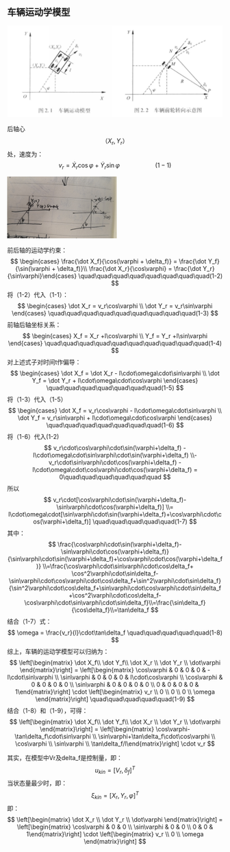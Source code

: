 ## 车辆运动学模型

![](车辆运动模型.jpg)

后轴心
$$
（X_r,Y_r）
$$
处，速度为：
$$
v_r = \dot X_r \cos\varphi + \dot Y_r \sin\varphi \quad\quad\quad\quad\quad(1-1)
$$

<img src="后轴行驶轴心.jpg" style="zoom:25%;" />

前后轴的运动学约束：
$$
\begin{cases} \frac{\dot X_f}{\cos(\varphi + \delta_f)} = \frac{\dot Y_f}{\sin(\varphi + \delta_f)}\\ \frac{\dot X_r}{\cos\varphi} = \frac{\dot Y_r}{\sin\varphi}\end{cases} \quad\quad\quad\quad\quad\quad\quad\quad(1-2)
$$
将（1-2）代入（1-1）：
$$
\begin{cases} \dot X_r = v_r\cos\varphi \\ \dot Y_r = v_r\sin\varphi \end{cases} \quad\quad\quad\quad\quad\quad\quad\quad\quad(1-3)
$$
前轴后轴坐标关系：
$$
\begin{cases} X_f = X_r +l\cos\varphi \\ Y_f = Y_r +l\sin\varphi \end{cases} \quad\quad\quad\quad\quad\quad\quad\quad\quad\quad(1-4)
$$
对上述式子对时间t作偏导：
$$
\begin{cases} \dot X_f = \dot X_r - l\cdot\omega\cdot\sin\varphi \\ \dot Y_f = \dot Y_r + l\cdot\omega\cdot\cos\varphi \end{cases} \quad\quad\quad\quad\quad\quad\quad(1-5)
$$
将（1-3）代入（1-5）
$$
\begin{cases} \dot X_f = v_r\cos\varphi - l\cdot\omega\cdot\sin\varphi \\ \dot Y_f = v_r\sin\varphi + l\cdot\omega\cdot\cos\varphi \end{cases} \quad\quad\quad\quad\quad\quad\quad(1-6)
$$
将（1-6）代入(1-2)
$$
v_r\cdot\cos\varphi\cdot\sin(\varphi+\delta_f) - l\cdot\omega\cdot\sin\varphi\cdot\sin(\varphi+\delta_f) \\- v_r\cdot\sin\varphi\cdot\cos(\varphi+\delta_f) - l\cdot\omega\cdot\cos\varphi\cdot\cos(\varphi+\delta_f) = 0\quad\quad\quad\quad\quad\quad 
$$
所以
$$
v_r\cdot[\cos\varphi\cdot\sin(\varphi+\delta_f)-\sin\varphi\cdot\cos(\varphi+\delta_f)] \\= l\cdot\omega\cdot[\sin\varphi\cdot\sin(\varphi+\delta_f)+\cos\varphi\cdot\cos(\varphi+\delta_f)] \quad\quad\quad\quad\quad(1-7)
$$
其中：
$$
\frac{\cos\varphi\cdot\sin(\varphi+\delta_f)-\sin\varphi\cdot\cos(\varphi+\delta_f)}{\sin\varphi\cdot\sin(\varphi+\delta_f)+\cos\varphi\cdot\cos(\varphi+\delta_f)} \\=\frac{\cos\varphi\cdot\sin\varphi\cdot\cos\delta_f+ \cos^2\varphi\cdot\sin\delta_f-\sin\varphi\cdot\cos\varphi\cdot\cos\delta_f+\sin^2\varphi\cdot\sin\delta_f}{\sin^2\varphi\cdot\cos\delta_f+\sin\varphi\cdot\cos\varphi\cdot\sin\delta_f+\cos^2\varphi\cdot\cos\delta_f-\cos\varphi\cdot\sin\varphi\cdot\sin\delta_f}\\=\frac{\sin\delta_f}{\cos\delta_f}\\=\tan\delta_f
$$
结合（1-7）式：
$$
\omega = \frac{v_r}{l}\cdot\tan\delta_f \quad\quad\quad\quad\quad(1-8) 
$$
综上，车辆的运动学模型可以归纳为：
$$
\left[\begin{matrix} \dot X_f\\ \dot Y_f\\ \dot X_r \\ \dot Y_r \\ \dot\varphi \end{matrix}\right] = \left[\begin{matrix} \cos\varphi & 0 & 0 & 0 & -l\cdot\sin\varphi \\ \sin\varphi & 0 & 0 & 0 & l\cdot\cos\varphi \\ \cos\varphi & 0 & 0 & 0 & 0 \\ \sin\varphi & 0 & 0 & 0 & 0 \\ 0 & 0 & 0 & 0 & 1\end{matrix}\right] \cdot \left[\begin{matrix} v_r \\ 0 \\ 0 \\ 0 \\ \omega \end{matrix}\right] \quad\quad\quad\quad\quad(1-9)
$$
结合（1-8）和（1-9），可得：
$$
\left[\begin{matrix} \dot X_f\\ \dot Y_f\\ \dot X_r \\ \dot Y_r \\ \dot\varphi \end{matrix}\right] = \left[\begin{matrix} \cos\varphi-\tan\delta_f\cdot\sin\varphi \\ \sin\varphi+\tan\delta_f\cdot\cos\varphi \\ \cos\varphi \\ \sin\varphi \\ \tan\delta_f/l\end{matrix}\right] \cdot v_r
$$

其实，在模型中Vr及delta_f是控制量，即：
$$
u_{kin} = [V_r,\delta_f]^T
$$
当状态量最少时，即：
$$
\xi_{kin} = [X_r,Y_r,\varphi]^T
$$
即：
$$
\left[\begin{matrix} \dot X_r \\ \dot Y_r \\ \dot\varphi \end{matrix}\right] = \left[\begin{matrix} \cos\varphi & 0 & 0 \\ \sin\varphi & 0 & 0 \\ 0 & 0 & 1\end{matrix}\right] \cdot \left[\begin{matrix} v_r \\ 0 \\ \omega \end{matrix}\right]
$$
